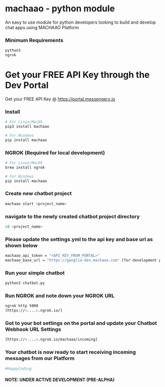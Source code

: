 # machaao - python module
An easy to use module for python developers looking to build and develop chat apps using MACHAAO Platform

### Minimum Requirements
```bash
python3 
ngrok
```

# Get your FREE API Key through the Dev Portal
Get your FREE API Key @ https://portal.messengerx.io

### Install
```bash
# For Linux/MacOS
pip3 install machaao

# For Windows
pip install machaao
```

###  NGROK (Required for local development)
```bash
# For Linux/MacOS
brew install ngrok

# For Windows
pip install machaao
```

### Create new chatbot project
```bash
machaao start <project_name>
```

### navigate to the newly created chatbot project directory
```bash
cd <project_name>
```

### Please update the settings.yml to the api key and base url as shown below
```bash
machaao_api_token = "<API_KEY_FROM_PORTAL>"
machaao_base_url = "https://ganglia-dev.machaao.com" [for development purposes]
```

### Run your simple chatbot 
```bash
python3 chatbot.py
```

### Run NGROK and note down your NGROK URL
```bash
ngrok http 5000
[https://<....>.ngrok.io/]
```

### Got to your bot settings on the portal and update your Chatbot Webhook URL Settings
```bash
[https://<....>.ngrok.io/machaao/incoming]
```

### Your chatbot is now ready to start receiving incoming messages from our Platform
```bash
#HappyCoding
```

#### NOTE: UNDER ACTIVE DEVELOPMENT (PRE-ALPHA)